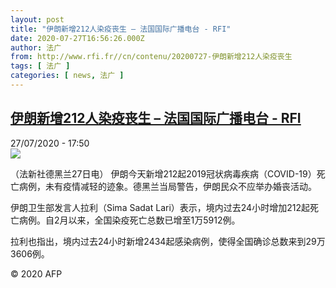 ```yaml
---
layout: post
title: "伊朗新增212人染疫丧生 – 法国国际广播电台 - RFI"
date: 2020-07-27T16:56:26.000Z
author: 法广
from: http://www.rfi.fr//cn/contenu/20200727-伊朗新增212人染疫丧生
tags: [ 法广 ]
categories: [ news, 法广 ]
---
```

<!--1595868986000-->
[伊朗新增212人染疫丧生 – 法国国际广播电台 - RFI](http://www.rfi.fr//cn/contenu/20200727-%E4%BC%8A%E6%9C%97%E6%96%B0%E5%A2%9E212%E4%BA%BA%E6%9F%93%E7%96%AB%E4%B8%A7%E7%94%9F)
------

<div>
<div>27/07/2020 - 17:50</div><img src="https://s.rfi.fr/media/display/60cfe02e-d022-11ea-bd91-005056bff430/w:310/p:16x9/int0019b.200727235002.jpg"><div class="t-content__body u-clearfix"><div class="m-interstitial"></div><p>（法新社德黑兰27日电）    伊朗今天新增212起2019冠状病毒疾病（COVID-19）死亡病例，未有疫情减轻的迹象。德黑兰当局警告，伊朗民众不应举办婚丧活动。</p><p>    伊朗卫生部发言人拉利（Sima Sadat Lari）表示，境内过去24小时增加212起死亡病例。自2月以来，全国染疫死亡总数已增至1万5912例。</p><p>    拉利也指出，境内过去24小时新增2434起感染病例，使得全国确诊总数来到29万3606例。</p><p class="t-copyright">© 2020 AFP</p>        </div>
</div>

